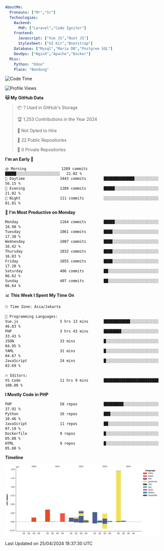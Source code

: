 ```yaml
AboutMe:
  Pronouns: ["Mr","Sr"]
  Technologies:
    Backend:
      PHP: ["Laravel","Code Igniter"]
    Frontend:
      Javascript: ["Vue JS","Nuxt JS"]
      Stylesheet: ["UI Kit","Bootstrap"]
    Database: ["Mysql","Maria DB","Postgree SQL"]
    DevOps: ["NginX","Apache","Docker"]
  Misc:
    Python: "Odoo"
    Place: "Bandung"
```

<!--START_SECTION:waka-->
![Code Time](http://img.shields.io/badge/Code%20Time-1%2C356%20hrs%2041%20mins-blue)

![Profile Views](http://img.shields.io/badge/Profile%20Views-0-blue)

**🐱 My GitHub Data** 

> 📦 ? Used in GitHub's Storage 
 > 
> 🏆 1,253 Contributions in the Year 2024
 > 
> 🚫 Not Opted to Hire
 > 
> 📜 22 Public Repositories 
 > 
> 🔑 0 Private Repositories 
 > 
**I'm an Early 🐤** 

```text
🌞 Morning                1289 commits        █████░░░░░░░░░░░░░░░░░░░░   21.02 % 
🌆 Daytime                3443 commits        ██████████████░░░░░░░░░░░   56.15 % 
🌃 Evening                1289 commits        █████░░░░░░░░░░░░░░░░░░░░   21.02 % 
🌙 Night                  111 commits         ░░░░░░░░░░░░░░░░░░░░░░░░░   01.81 % 
```
📅 **I'm Most Productive on Monday** 

```text
Monday                   1164 commits        █████░░░░░░░░░░░░░░░░░░░░   18.98 % 
Tuesday                  1061 commits        ████░░░░░░░░░░░░░░░░░░░░░   17.30 % 
Wednesday                1007 commits        ████░░░░░░░░░░░░░░░░░░░░░   16.42 % 
Thursday                 1032 commits        ████░░░░░░░░░░░░░░░░░░░░░   16.83 % 
Friday                   1055 commits        ████░░░░░░░░░░░░░░░░░░░░░   17.20 % 
Saturday                 406 commits         ██░░░░░░░░░░░░░░░░░░░░░░░   06.62 % 
Sunday                   407 commits         ██░░░░░░░░░░░░░░░░░░░░░░░   06.64 % 
```


📊 **This Week I Spent My Time On** 

```text
🕑︎ Time Zone: Asia/Jakarta

💬 Programming Languages: 
Vue.js                   5 hrs 13 mins       ████████████░░░░░░░░░░░░░   46.83 % 
PHP                      3 hrs 43 mins       ████████░░░░░░░░░░░░░░░░░   33.43 % 
JSON                     33 mins             █░░░░░░░░░░░░░░░░░░░░░░░░   04.95 % 
YAML                     31 mins             █░░░░░░░░░░░░░░░░░░░░░░░░   04.67 % 
JavaScript               24 mins             █░░░░░░░░░░░░░░░░░░░░░░░░   03.69 % 

🔥 Editors: 
VS Code                  11 hrs 9 mins       █████████████████████████   100.00 % 
```

**I Mostly Code in PHP** 

```text
PHP                      58 repos            █████████░░░░░░░░░░░░░░░░   37.91 % 
Python                   16 repos            ███░░░░░░░░░░░░░░░░░░░░░░   10.46 % 
JavaScript               11 repos            ██░░░░░░░░░░░░░░░░░░░░░░░   07.19 % 
Dockerfile               9 repos             █░░░░░░░░░░░░░░░░░░░░░░░░   05.88 % 
HTML                     9 repos             █░░░░░░░░░░░░░░░░░░░░░░░░   05.88 % 
```



**Timeline**

![Lines of Code chart](https://raw.githubusercontent.com/vheins/vheins/main/assets/bar_graph.png)


 Last Updated on 25/04/2024 18:37:30 UTC
<!--END_SECTION:waka-->
